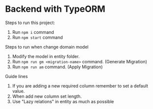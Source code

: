 # Backend with TypeORM

Steps to run this project:

1. Run `npm i` command
2. Run `npm start` command

Steps to run when change domain model

1. Modify the model in entity folder.
2. Run `npm run gm <migration-name>` command. (Generate Migration)
3. Run `npm run am` command. (Apply Migration)

Guide lines

1. If you are adding a new required column remember to set a default value.
2. When add new column set length.
3. Use "Lazy relations" in entity as much as possible
